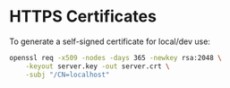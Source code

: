 # HTTPS Certificates

To generate a self-signed certificate for local/dev use:

```sh
openssl req -x509 -nodes -days 365 -newkey rsa:2048 \
    -keyout server.key -out server.crt \
    -subj "/CN=localhost"
